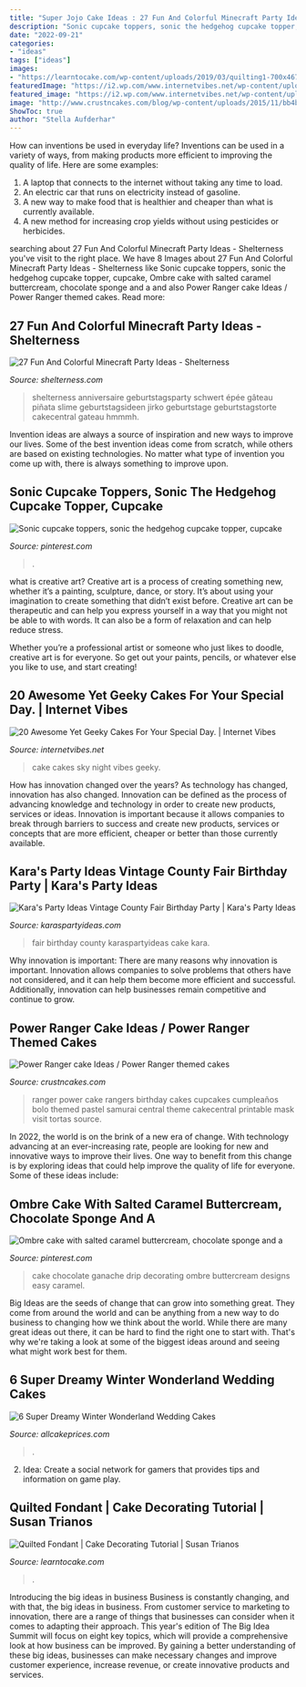 ```yaml
---
title: "Super Jojo Cake Ideas : 27 Fun And Colorful Minecraft Party Ideas"
description: "Sonic cupcake toppers, sonic the hedgehog cupcake topper, cupcake"
date: "2022-09-21"
categories:
- "ideas"
tags: ["ideas"]
images:
- "https://learntocake.com/wp-content/uploads/2019/03/quilting1-700x467.jpg"
featuredImage: "https://i2.wp.com/www.internetvibes.net/wp-content/uploads/2018/04/Night-Sky-Cake-ides.jpg?resize=696%2C1045&amp;ssl=1"
featured_image: "https://i2.wp.com/www.internetvibes.net/wp-content/uploads/2018/04/Night-Sky-Cake-ides.jpg?resize=696%2C1045&amp;ssl=1"
image: "http://www.crustncakes.com/blog/wp-content/uploads/2015/11/bb4bfb7da55c7b1e43d491b1c6ab1438.jpg"
ShowToc: true
author: "Stella Aufderhar"
---
```



How can inventions be used in everyday life?
Inventions can be used in a variety of ways, from making products more efficient to improving the quality of life. Here are some examples: 
1. A laptop that connects to the internet without taking any time to load. 
2. An electric car that runs on electricity instead of gasoline. 
3. A new way to make food that is healthier and cheaper than what is currently available. 
4. A new method for increasing crop yields without using pesticides or herbicides.

	

		
searching about 27 Fun And Colorful Minecraft Party Ideas - Shelterness you've visit to the right place. We have 8 Images about 27 Fun And Colorful Minecraft Party Ideas - Shelterness like Sonic cupcake toppers, sonic the hedgehog cupcake topper, cupcake, Ombre cake with salted caramel buttercream, chocolate sponge and a and also Power Ranger cake Ideas / Power Ranger themed cakes. Read more:
		
    
## 27 Fun And Colorful Minecraft Party Ideas - Shelterness

<img loading=lazy src="https://i.shelterness.com/2016/10/16-diamond-Minecraft-sword-cupcakes.jpg" onerror="this.onerror=null;this.src='https://tse4.mm.bing.net/th?id=OIP.Ov7Y8p0PxrDRGrr-EsmgBQHaJ4&amp;pid=15.1';" alt="27 Fun And Colorful Minecraft Party Ideas - Shelterness">

_Source: shelterness.com_

>shelterness anniversaire geburtstagsparty schwert épée gâteau piñata slime geburtstagsideen jirko geburtstage geburtstagstorte cakecentral gateau hmmmh. 

	

Invention ideas are always a source of inspiration and new ways to improve our lives. Some of the best invention ideas come from scratch, while others are based on existing technologies. No matter what type of invention you come up with, there is always something to improve upon.

    
## Sonic Cupcake Toppers, Sonic The Hedgehog Cupcake Topper, Cupcake

<img loading=lazy src="https://i.pinimg.com/736x/67/7d/b2/677db2ef94bfcff3dc1503ff41f6f518.jpg" onerror="this.onerror=null;this.src='https://tse3.mm.bing.net/th?id=OIP.2J-qrMaI_cpfy_U_Ih_-5QHaJ3&amp;pid=15.1';" alt="Sonic cupcake toppers, sonic the hedgehog cupcake topper, cupcake">

_Source: pinterest.com_

>. 

	

what is creative art?
Creative art is a process of creating something new, whether it’s a painting, sculpture, dance, or story. It’s about using your imagination to create something that didn’t exist before. 
Creative art can be therapeutic and can help you express yourself in a way that you might not be able to with words. It can also be a form of relaxation and can help reduce stress. 

Whether you’re a professional artist or someone who just likes to doodle, creative art is for everyone. So get out your paints, pencils, or whatever else you like to use, and start creating!

    
## 20 Awesome Yet Geeky Cakes For Your Special Day. | Internet Vibes

<img loading=lazy src="https://i2.wp.com/www.internetvibes.net/wp-content/uploads/2018/04/Night-Sky-Cake-ides.jpg?resize=696%2C1045&amp;ssl=1" onerror="this.onerror=null;this.src='https://tse2.mm.bing.net/th?id=OIP.TKbdF656BzTGa8YXju2ZDwHaLH&amp;pid=15.1';" alt="20 Awesome Yet Geeky Cakes For Your Special Day. | Internet Vibes">

_Source: internetvibes.net_

>cake cakes sky night vibes geeky. 

	

How has innovation changed over the years?
As technology has changed, innovation has also changed. Innovation can be defined as the process of advancing knowledge and technology in order to create new products, services or ideas. Innovation is important because it allows companies to break through barriers to success and create new products, services or concepts that are more efficient, cheaper or better than those currently available.

    
## Kara&#039;s Party Ideas Vintage County Fair Birthday Party | Kara&#039;s Party Ideas

<img loading=lazy src="https://karaspartyideas.com/wp-content/uploads/2017/11/Vintage-County-Fair-Birthday-Party-via-Karas-Party-Ideas-KarasPartyIdeas.com6_-1.jpg" onerror="this.onerror=null;this.src='https://tse4.mm.bing.net/th?id=OIP.6JV8yVqSQ4Trednk421ZVQHaLH&amp;pid=15.1';" alt="Kara&#039;s Party Ideas Vintage County Fair Birthday Party | Kara&#039;s Party Ideas">

_Source: karaspartyideas.com_

>fair birthday county karaspartyideas cake kara. 

	

Why innovation is important:
There are many reasons why innovation is important. Innovation allows companies to solve problems that others have not considered, and it can help them become more efficient and successful. Additionally, innovation can help businesses remain competitive and continue to grow.

    
## Power Ranger Cake Ideas / Power Ranger Themed Cakes

<img loading=lazy src="http://www.crustncakes.com/blog/wp-content/uploads/2015/11/bb4bfb7da55c7b1e43d491b1c6ab1438.jpg" onerror="this.onerror=null;this.src='https://tse4.mm.bing.net/th?id=OIP.5cjSF9OSCVgx1XP0DTw-ZQHaLH&amp;pid=15.1';" alt="Power Ranger cake Ideas / Power Ranger themed cakes">

_Source: crustncakes.com_

>ranger power cake rangers birthday cakes cupcakes cumpleaños bolo themed pastel samurai central theme cakecentral printable mask visit tortas source. 

	

In 2022, the world is on the brink of a new era of change. With technology advancing at an ever-increasing rate, people are looking for new and innovative ways to improve their lives. One way to benefit from this change is by exploring ideas that could help improve the quality of life for everyone. Some of these ideas include:

    
## Ombre Cake With Salted Caramel Buttercream, Chocolate Sponge And A

<img loading=lazy src="https://i.pinimg.com/736x/30/be/f2/30bef2aee9d268af24c7234f9575dc7b.jpg" onerror="this.onerror=null;this.src='https://tse2.mm.bing.net/th?id=OIP.3Ux7ai0TyGdqZEGSzviq3QHaJQ&amp;pid=15.1';" alt="Ombre cake with salted caramel buttercream, chocolate sponge and a">

_Source: pinterest.com_

>cake chocolate ganache drip decorating ombre buttercream designs easy caramel. 

	

Big Ideas are the seeds of change that can grow into something great. They come from around the world and can be anything from a new way to do business to changing how we think about the world. While there are many great ideas out there, it can be hard to find the right one to start with. That's why we're taking a look at some of the biggest ideas around and seeing what might work best for them.

    
## 6 Super Dreamy Winter Wonderland Wedding Cakes

<img loading=lazy src="https://www.allcakeprices.com/wp-content/uploads/2016/10/winter-wedding-cake-31.jpg" onerror="this.onerror=null;this.src='https://tse2.mm.bing.net/th?id=OIP.ULANqYWLwon61J_XnF9o_gHaLH&amp;pid=15.1';" alt="6 Super Dreamy Winter Wonderland Wedding Cakes">

_Source: allcakeprices.com_

>. 

	

2. Idea: Create a social network for gamers that provides tips and information on game play.

    
## Quilted Fondant | Cake Decorating Tutorial | Susan Trianos

<img loading=lazy src="https://learntocake.com/wp-content/uploads/2019/03/quilting1-700x467.jpg" onerror="this.onerror=null;this.src='https://tse3.mm.bing.net/th?id=OIP.LVnTrEN065qO7BmS8vSLaQHaE8&amp;pid=15.1';" alt="Quilted Fondant | Cake Decorating Tutorial | Susan Trianos">

_Source: learntocake.com_

>. 

	

Introducing the big ideas in business
Business is constantly changing, and with that, the big ideas in business. From customer service to marketing to innovation, there are a range of things that businesses can consider when it comes to adapting their approach. 
This year's edition of The Big Idea Summit will focus on eight key topics, which will provide a comprehensive look at how business can be improved. By gaining a better understanding of these big ideas, businesses can make necessary changes and improve customer experience, increase revenue, or create innovative products and services.

